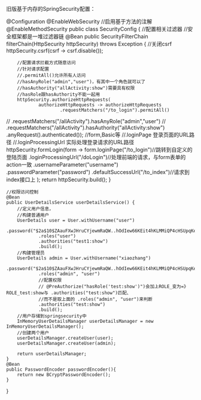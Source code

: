 旧版基于内存的SpringSecurity配置：

@Configuration
@EnableWebSecurity
//启用基于方法的注解
@EnableMethodSecurity
public class SecurityConfig {
//配置相关过滤器
//安全框架都是一堆过滤器链
@Bean
public SecurityFilterChain filterChain(HttpSecurity httpSecurity) throws Exception {
//关闭csrf
httpSecurity.csrf(csrf -> csrf.disable());

        //配置请求拦截方式随意访问
        //针对请求配置
        //.permitAll()允许所有人访问
        //hasAnyRole("admin","user")，有其中一个角色就可以了
        //hasAuthority("allActivity:show")需要具有权限
        //hasRole跟hasAuthority不能一起用
        httpSecurity.authorizeHttpRequests(
                authorizeHttpRequests -> authorizeHttpRequests
                        .requestMatchers("/to_login").permitAll()
//                        .requestMatchers("/allActivity").hasAnyRole("admin","user")
//                        .requestMatchers("/allActivity").hasAuthority("allActivity:show")
.anyRequest().authenticated());
//form,Basic等
//.loginPage    登录页面的URL路径
//.loginProcessingUrl   实际处理登录请求的URL路径
httpSecurity.formLogin(form -> form.loginPage("/to_login")//跳转到自定义的登陆页面
.loginProcessingUrl("/doLogin")//处理前端的请求，与form表单的action一致
.usernameParameter("username")
.passwordParameter("password")
.defaultSuccessUrl("/to_index")//请求到index接口上
);
return httpSecurity.build();
}

    //权限访问控制
    @Bean
    public UserDetailsService userDetailsService() {
        //定义用户信息，
        //构建普通用户
        UserDetails user = User.withUsername("user")
                .password("$2a$10$ZAauFXwJHruCYjewmRaQW..hOdIew66KEit4hKLMMiQP4cHSUpqKe")
                .roles("user")
                .authorities("test1:show")
                .build();
        //构建管理员
        UserDetails admin = User.withUsername("xiaozhang")
                .password("$2a$10$ZAauFXwJHruCYjewmRaQW..hOdIew66KEit4hKLMMiQP4cHSUpqKe")
                .roles("admin", "user")
                //配置权限
                // @PreAuthorize("hasRole('test:show')")会加上ROLE_变为=》ROLE_test:show与 .authorities("test:show")匹配、
                //而不是取上面的 .roles("admin", "user")来判断
                .authorities("test:show")
                .build();
        //用户存储到springsecurity中
        InMemoryUserDetailsManager userDetailsManager = new InMemoryUserDetailsManager();
        //创建两个用户
        userDetailsManager.createUser(user);
        userDetailsManager.createUser(admin);

        return userDetailsManager;
    }
    @Bean
    public PasswordEncoder passwordEncoder(){
        return new BCryptPasswordEncoder();
    }
}
